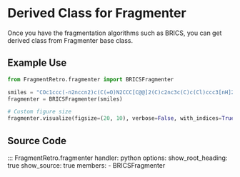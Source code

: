 # Derived Class for Fragmenter

Once you have the fragmentation algorithms such as BRICS, you can get derived class from Fragmenter base class.

## Example Use

```python
from FragmentRetro.fragmenter import BRICSFragmenter

smiles = "COc1ccc(-n2nccn2)c(C(=O)N2CCC[C@@]2(C)c2nc3c(C)c(Cl)ccc3[nH]2)c1"
fragmenter = BRICSFragmenter(smiles)

# Custom figure size
fragmenter.visualize(figsize=(20, 10), verbose=False, with_indices=True)
```

## Source Code

::: FragmentRetro.fragmenter
    handler: python
    options:
      show_root_heading: true
      show_source: true
      members:
        - BRICSFragmenter